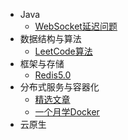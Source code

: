 -   Java
    -   [WebSocket延迟问题](zh-cn/java/README.md)
-   数据结构与算法
    -   [LeetCode算法](zh-cn/ds/README.md)
-   框架与存储
    -   [Redis5.0](zh-cn/redis/README.md)
-   分布式服务与容器化
    -   [精选文章](/zh-cn/docker/README.md)
    -   [一个月学Docker](zh-cn/docker/docker-4-weeks/)
-   云原生

